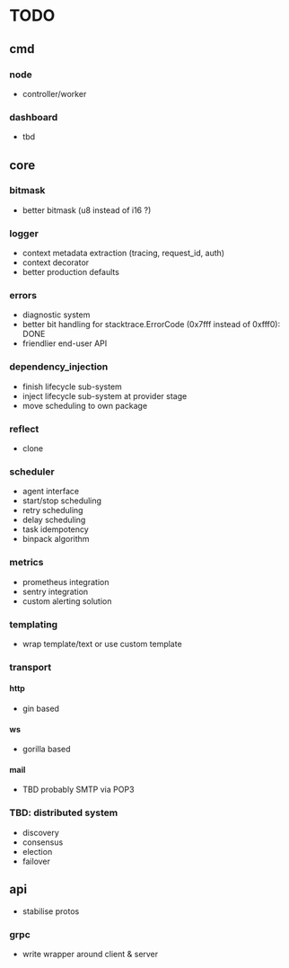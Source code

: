 # TODO
## cmd
### node
- controller/worker
### dashboard
- tbd
## core
### bitmask
- better bitmask (u8 instead of i16 ?)
### logger
- context metadata extraction (tracing, request_id, auth)
- context decorator
- better production defaults
### errors
- diagnostic system
- better bit handling for stacktrace.ErrorCode (0x7fff instead of 0xfff0): DONE
- friendlier end-user API
### dependency_injection
- finish lifecycle sub-system
- inject lifecycle sub-system at provider stage
- move scheduling to own package
### reflect
- clone
### scheduler
- agent interface
- start/stop scheduling
- retry scheduling
- delay scheduling
- task idempotency
- binpack algorithm
### metrics
- prometheus integration
- sentry integration
- custom alerting solution
### templating
- wrap template/text or use custom template
### transport
#### http
- gin based
#### ws
- gorilla based
#### mail
- TBD probably SMTP via POP3
### TBD: distributed system
- discovery
- consensus
- election
- failover
## api
- stabilise protos
### grpc
- write wrapper around client & server